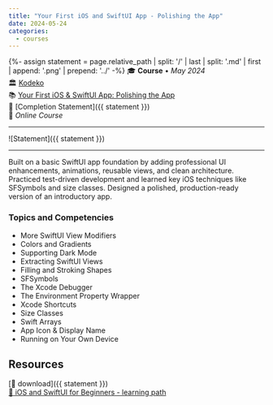 ```yaml
---
title: "Your First iOS and SwiftUI App - Polishing the App"
date: 2024-05-24
categories:
  - courses
---
```

{%- assign statement = page.relative_path |  split: '/' | last | split: '.md' | first | append: '.png' | prepend: '../' -%}
🎓 **Course** • _May 2024_  
🏛️ [Kodeko](https://www.kodeco.com/)  
📚 [Your First iOS & SwiftUI App: Polishing the App](https://www.kodeco.com/38052670-your-first-ios-swiftui-app-polishing-the-app)  
📜 [Completion Statement]({{ statement }})  
📍 _Online Course_  

---

![Statement]({{ statement }})

---

Built on a basic SwiftUI app foundation by adding professional UI enhancements, animations, reusable views, and clean architecture. Practiced test-driven development and learned key iOS techniques like SFSymbols and size classes. Designed a polished, production-ready version of an introductory app.


### Topics and Competencies

- More SwiftUI View Modifiers
- Colors and Gradients
- Supporting Dark Mode
- Extracting SwiftUI Views
- Filling and Stroking Shapes
- SFSymbols
- The Xcode Debugger
- The Environment Property Wrapper
- Xcode Shortcuts
- Size Classes
- Swift Arrays
- App Icon & Display Name
- Running on Your Own Device


## Resources

[💾 download]({{ statement }})  
[🔗 iOS and SwiftUI for Beginners - learning path](https://www.kodeco.com/ios/paths/learn)  

